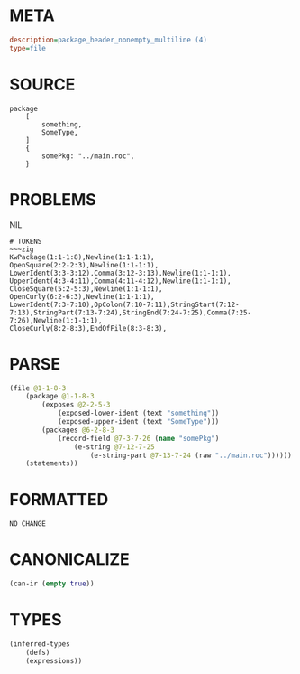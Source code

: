 # META
~~~ini
description=package_header_nonempty_multiline (4)
type=file
~~~
# SOURCE
~~~roc
package
	[
		something,
		SomeType,
	]
	{
		somePkg: "../main.roc",
	}
~~~
# PROBLEMS
NIL

~~~
# TOKENS
~~~zig
KwPackage(1:1-1:8),Newline(1:1-1:1),
OpenSquare(2:2-2:3),Newline(1:1-1:1),
LowerIdent(3:3-3:12),Comma(3:12-3:13),Newline(1:1-1:1),
UpperIdent(4:3-4:11),Comma(4:11-4:12),Newline(1:1-1:1),
CloseSquare(5:2-5:3),Newline(1:1-1:1),
OpenCurly(6:2-6:3),Newline(1:1-1:1),
LowerIdent(7:3-7:10),OpColon(7:10-7:11),StringStart(7:12-7:13),StringPart(7:13-7:24),StringEnd(7:24-7:25),Comma(7:25-7:26),Newline(1:1-1:1),
CloseCurly(8:2-8:3),EndOfFile(8:3-8:3),
~~~
# PARSE
~~~clojure
(file @1-1-8-3
	(package @1-1-8-3
		(exposes @2-2-5-3
			(exposed-lower-ident (text "something"))
			(exposed-upper-ident (text "SomeType")))
		(packages @6-2-8-3
			(record-field @7-3-7-26 (name "somePkg")
				(e-string @7-12-7-25
					(e-string-part @7-13-7-24 (raw "../main.roc"))))))
	(statements))
~~~
# FORMATTED
~~~roc
NO CHANGE
~~~
# CANONICALIZE
~~~clojure
(can-ir (empty true))
~~~
# TYPES
~~~clojure
(inferred-types
	(defs)
	(expressions))
~~~